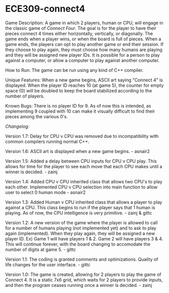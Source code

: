 # ECE309-connect4
Game Description:
  A game in which 2 players, human or CPU, will engage in the classic game of _Connect Four_.
  The goal is for the player to have their pieces connect 4 times either horizontally, vertically, or diagonally.
  The game ends when a player wins, or when the board is full of pieces.
  When a game ends, the players can opt to play another game or end their session.
  If they choose to play again, they must choose how many humans are playing and they will be assigned new player IDs.
  It is possible for a person to play against a computer, or allow a computer to play against another computer.

How to Run:
  The game can be run using any kind of C++ compiler.

Unique Features:
  When a new game begins, ASCII art saying "Connect 4" is displayed.
  When the player ID reaches 10 (at game 5), the counter for empty space (0) will be doubled to keep the board stabilized according to the number of players.

Known Bugs:
  There is no player ID for 9. As of now this is intended, as implementing 9 coupled with 10 can make it visually difficult to find their pieces among the various 0's.


*Changelog:*
  
  Version 1.7:
    Delay for CPU v CPU was removed due to incompatibility with common compilers running normal C++.

  Version 1.6:
    ASCII art is displayed when a new game begins. - asnair2
  
  Version 1.5:
    Added a delay between CPU inputs for CPU v CPU play. This allows for time for the player to see each move that each CPU makes until a winner is decided. - zainj 

  Version 1.4:
    Added CPU v CPU inherited class that allows two CPU's to play each other. Implemented CPU v CPU selection into main function to allow user to select 0 human mode
    - asnair2
    
  Version 1.3:
    Added Human v CPU inherited class that allows a player to play against a CPU. This class begins to run if the player says that 1 human is playing. As of now, the CPU intelligence is very primitive. - zainj & gittc

  Version 1.2:
    A new version of the game where the player is allowed to call for a number of humans playing (not implemented yet) and to ask to play again (implemented).
    When they play again, they will be assigned a new player ID.
    Ex) Game 1 will have players 1 & 2. Game 2 will have players 3 & 4. This will continue forever, with the board changing to accomodate the number of digits at game 5.
    - gittc
  
  Version 1.1:
    The coding is granted comments and optimizations. Quality of life changes for the user interface.
    - gittc

  Version 1.0:
    The game is created, allowing for 2 players to play the game of Connect 4.
    It is a static 7x6 grid, which waits for 2 players to provide inputs, and then the program ceases running once a winner is decided.
    - zainj
